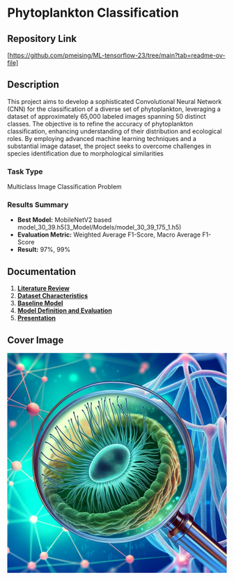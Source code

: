 # Phytoplankton Classification

## Repository Link

[https://github.com/pmeising/ML-tensorflow-23/tree/main?tab=readme-ov-file]

## Description

This project aims to develop a sophisticated Convolutional Neural Network (CNN) for the classification of a diverse set of phytoplankton, leveraging a dataset of approximately 65,000 labeled images spanning 50 distinct classes. The objective is to refine the accuracy of phytoplankton classification, enhancing understanding of their distribution and ecological roles. By employing advanced machine learning techniques and a substantial image dataset, the project seeks to overcome challenges in species identification due to morphological similarities

### Task Type

Multiclass Image Classification Problem

### Results Summary

- **Best Model:** MobileNetV2 based model_30_39.h5(3_Model/Models/model_30_39_175_1.h5)
- **Evaluation Metric:** Weighted Average F1-Score, Macro Average F1-Score
- **Result:** 97%, 99%

## Documentation

1. **[Literature Review](0_LiteratureReview/LiteratureReview.md)**
2. **[Dataset Characteristics](1_DatasetCharacteristics/exploratory_data_analysis.ipynb)**
3. **[Baseline Model](2_BaselineModel/baseline_model.ipynb)**
4. **[Model Definition and Evaluation](3_Model/model_definition_evaluation.ipynb)**
5. **[Presentation](4_Presentation/Phytoplankton_Image_Classification.pdf)**

## Cover Image

![Project Cover Image](CoverImage/Cover_image_phytoplankton.png)
